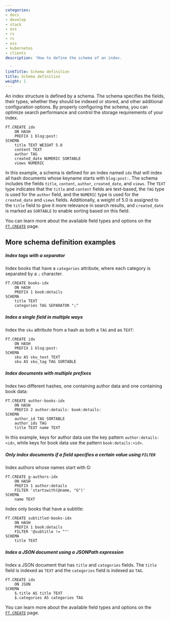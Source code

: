 ```yaml
---
categories:
- docs
- develop
- stack
- oss
- rs
- rc
- oss
- kubernetes
- clients
description: 'How to define the schema of an index.

  '
linkTitle: Schema definition
title: Schema definition
weight: 1
---
```


An index structure is defined by a schema. The schema specifies the fields, their types, whether they should be indexed or stored, and other additional configuration options. By properly configuring the schema, you can optimize search performance and control the storage requirements of your index.

```
FT.CREATE idx 
    ON HASH 
    PREFIX 1 blog:post: 
SCHEMA 
    title TEXT WEIGHT 5.0
    content TEXT
    author TAG
    created_date NUMERIC SORTABLE
    views NUMERIC
```

In this example, a schema is defined for an index named `idx` that will index all hash documents whose keyname starts with `blog:post:`. 
The schema includes the fields `title`, `content`, `author`, `created_date`, and `views`. The `TEXT` type indicates that the `title` and `content` fields are text-based, the `TAG` type is used for the `author` field, and the `NUMERIC` type is used for the `created_date` and `views` fields. Additionally, a weight of 5.0 is assigned to the `title` field to give it more relevance in search results, and `created_date` is marked as `SORTABLE` to enable sorting based on this field.

You can learn more about the available field types and options on the [`FT.CREATE`](/commands/ft.create) page.

## More schema definition examples

##### Index tags with a separator

Index books that have a `categories` attribute, where each category is separated by a `;` character.

```
FT.CREATE books-idx 
    ON HASH 
    PREFIX 1 book:details 
SCHEMA 
    title TEXT 
    categories TAG SEPARATOR ";"
```

##### Index a single field in multiple ways

Index the `sku` attribute from a hash as both a `TAG` and as `TEXT`:

```
FT.CREATE idx 
    ON HASH 
    PREFIX 1 blog:post: 
SCHEMA 
    sku AS sku_text TEXT 
    sku AS sku_tag TAG SORTABLE
```

##### Index documents with multiple prefixes

Index two different hashes, one containing author data and one containing book data:
```
FT.CREATE author-books-idx 
    ON HASH 
    PREFIX 2 author:details: book:details: 
SCHEMA
    author_id TAG SORTABLE 
    author_ids TAG 
    title TEXT name TEXT
```

In this example, keys for author data use the key pattern `author:details:<id>`, while keys for book data use the pattern `book:details:<id>`.

##### Only index documents if a field specifies a certain value using `FILTER`

Index authors whose names start with G:

```
FT.CREATE g-authors-idx 
    ON HASH 
    PREFIX 1 author:details 
    FILTER 'startswith(@name, "G")' 
SCHEMA 
    name TEXT
```

Index only books that have a subtitle:

```
FT.CREATE subtitled-books-idx
    ON HASH 
    PREFIX 1 book:details 
    FILTER '@subtitle != ""' 
SCHEMA 
    title TEXT
```

##### Index a JSON document using a JSONPath expression

Index a JSON document that has `title` and `categories` fields. The `title` field is indexed as `TEXT` and the `categories` field is indexed as `TAG`.

```
FT.CREATE idx 
    ON JSON 
SCHEMA 
    $.title AS title TEXT 
    $.categories AS categories TAG
```


You can learn more about the available field types and options on the [`FT.CREATE`](/commands/ft.create) page.